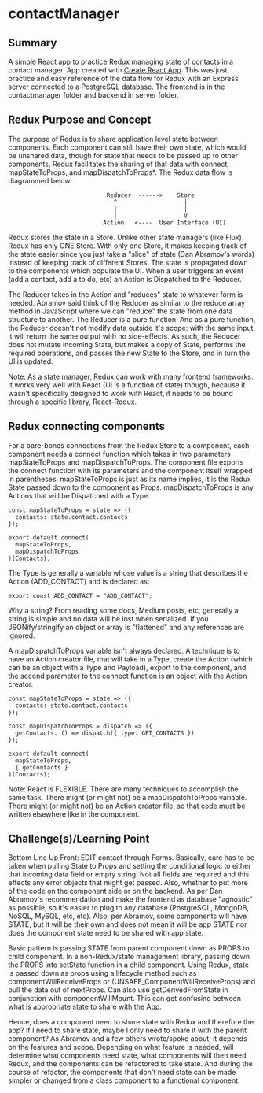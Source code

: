 # contactManager

## Summary
A simple React app to practice Redux managing state of contacts in a contact manager. App created with [Create React App](https://github.com/facebook/create-react-app).
This was just practice and easy reference of the data flow for Redux with an Express server connected to a PostgreSQL database.
The frontend is in the contactmanager folder and backend in server folder.

## Redux Purpose and Concept
The purpose of Redux is to share application level state between components. Each component can still have their own state,
which would be unshared data, though for state that needs to be passed up to other components, Redux facilitates the sharing 
of that data with connect, mapStateToProps, and mapDispatchToProps*. 
The Redux data flow is diagrammed below: 

                                Reducer  ------>    Store
                                  ^                   |
                                  |                   |
                                  |                   V
                               Action   <----  User Interface (UI)

Redux stores the state in a Store. Unlike other state managers (like Flux) Redux has only ONE Store. With only one Store, 
it makes keeping track of the state easier since you just take a "slice" of state (Dan Abramov's words) instead of keeping 
track of different Stores.  The state is propagated down to the components which populate the UI. When a user triggers
an event (add a contact, add a to do, etc) an Action is Dispatched to the Reducer. 

The Reducer takes in the Action and "reduces" state to whatever form is needed. Abramov said think of the Reducer as
similar to the reduce array method in JavaScript where we can "reduce" the state from one data structure to another.
The Reducer is a pure function. And as a pure function, the Reducer doesn't not modify data outside it's scope: 
with the same input, it will return the same output with no side-effects. As such, the Reducer does not mutate incoming 
State, but makes a copy of State, performs the required operations, and passes the new State to the Store, 
and in turn the UI is updated. 

Note: As a state manager, Redux can work with many frontend frameworks. It works very well with React (UI is a
function of state) though, because it wasn't specifically designed to work with React, it needs to be bound through
a specific library, React-Redux. 

## Redux connecting components
For a bare-bones connections from the Redux Store to a component, each component needs a connect function which takes 
in two parameters mapStateToProps and mapDispatchToProps. The component file exports the connect function with its parameters
and the component itself wrapped in parentheses.  mapStateToProps is just as its name implies, it is the Redux State passed down
to the component as Props. mapDispatchToProps is any Actions that will be Dispatched with a Type. 

```
const mapStateToProps = state => ({
  contacts: state.contact.contacts
});

export default connect(
  mapStateToProps,
  mapDispatchToProps
)(Contacts);
```

The Type is generally a variable whose value is a string that describes the Action (ADD_CONTACT) and is declared 
as:
```
export const ADD_CONTACT = "ADD_CONTACT";
```

Why a string? From reading some docs, Medium posts, etc, generally a string is simple and no data will be lost when serialized. 
If you JSONify/stringify an object or array is "flattened" and any references are ignored. 

A mapDispatchToProps variable isn't always declared. A technique is to have an Action creator file, that will take in a Type,
create the Action (which can be an object with a Type and Payload), export to the component, and the second parameter
to the connect function is an object with the Action creator. 

```
const mapStateToProps = state => ({
  contacts: state.contact.contacts
});

const mapDispatchToProps = dispatch => ({
  getContacts: () => dispatch({ type: GET_CONTACTS })
});

export default connect(
  mapStateToProps,
  { getContacts }
)(Contacts);
```

Note: React is FLEXIBLE. There are many techniques to accomplish the same task. There might (or might not) be a 
mapDispatchToProps variable. There might (or might not) be an Action creator file, so that code must be written elsewhere
like in the component. 

## Challenge(s)/Learning Point
Bottom Line Up Front: EDIT contact through Forms. Basically, care has to be taken when pulling State to Props and setting the conditional logic to either that incoming data field or empty string. Not all fields are required and this effects any error objects that might get passed. Also, whether to put more of the code on the component side or on the backend. As per Dan Abramov's recommendation and make the frontend as database "agnostic" as possible, so it's easier to plug to any database (PostgreSQL, MongoDB, NoSQL, MySQL, etc, etc). Also, per Abramov, some components will have STATE, but it will be their own and does not mean it will be app STATE nor does the component state need to be shared with app state.

Basic pattern is passing STATE from parent component down as PROPS to child component. In a non-Redux/state management library, passing down the PROPS into setState function in a child component. Using Redux, state is passed down as props using a lifecycle method such as componentWillReceiveProps or (UNSAFE_ComponentWillReceiveProps) and pull the data out of nextProps. Can also use getDerivedFromState in conjunction with componentWillMount. This can get confusing between what is appropriate state to share with the App. 

Hence, does a component need to share state with Redux and therefore the app? If I need to share state, maybe I only need to share it with the parent component? As Abramov and a few others wrote/spoke about, it depends on the features and scope. Depending on what feature is needed, will determine what components need state, what components will then need Redux, and the components can be refactored to take state. And during the course of refactor, the components that don't need state can be made simpler or changed from a class component to a functional component.


